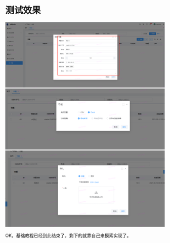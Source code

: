 # 测试效果

![img_4.png](assets/img_4.png)
![img_3.png](assets/img_3.png)
![img_5.png](assets/img_5.png)

OK，基础教程已经到此结束了，剩下的就靠自己来摸索实现了。